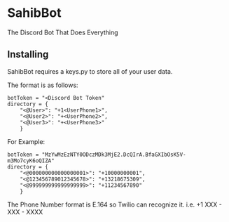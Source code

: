 # SahibBot
The Discord Bot That Does Everything

## Installing

SahibBot requires a keys.py to store all of your user data.

The format is as follows:

```
botToken = "<Discord Bot Token"
directory = {
    "<@User>": "+1<UserPhone1>", 
    "<@User2>": "+<UserPhone2>", 
    "<@User3>": "+<UserPhone3>"
    }
```

For Example:

```
botToken = "MzYwMzEzNTY0ODczMDk3MjE2.DcQIrA.BfaGXIbOsK5V-m3Mo7cyK6oQIZA"
directory = {
    "<@000000000000000001>": "+10000000001", 
    "<@123456789012345678>": "+13218675309", 
    "<@999999999999999999>": "+11234567890"
    }
```

The Phone Number format is E.164 so Twilio can recognize it. i.e. +1 XXX - XXX - XXXX